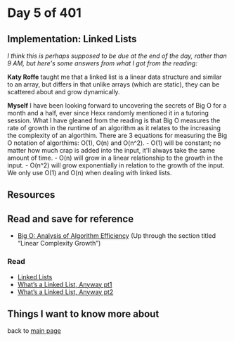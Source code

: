 # Day 5 of 401

## Implementation: Linked Lists

_I think this is perhaps supposed to be due at the end of the day, rather than 9 AM, but here's some answers from what I got from the reading:_

**Katy Roffe** taught me that a linked list is a linear data structure and similar to an array, but differs in that unlike arrays (which are static), they can be scattered about and grow dynamically.

**Myself** I have been looking forward to uncovering the secrets of Big O for a month and a half, ever since Hexx randomly mentioned it in a tutoring session. What I have gleaned from the reading is that Big O measures the rate of growth in the runtime of an algorithm as it relates to the increasing the complexity of an algorthim. There are 3 equations for measuring the Big O notation of algorthims: O(1), O(n) and O(n^2). - O(1) will be constant; no matter how much crap is added into the input, it'll always take the same amount of time. - O(n) will grow in a linear relationship to the growth in the input. - O(n^2) will grow exponentially in relation to the growth of the input.
We only use O(1) and O(n) when dealing with linked lists.

## Resources

## Read and save for reference

- [Big O: Analysis of Algorithm Efficiency](https://codefellows.github.io/common_curriculum/data_structures_and_algorithms/Code_401/class-05/resources/big_oh.html) (Up through the section titled “Linear Complexity Growth”)

### Read

- [Linked Lists](https://codefellows.github.io/common_curriculum/data_structures_and_algorithms/Code_401/class-05/resources/singly_linked_list.html)
- [What’s a Linked List, Anyway pt1](https://medium.com/basecs/whats-a-linked-list-anyway-part-1-d8b7e6508b9d)
- [What’s a Linked List, Anyway pt2](https://medium.com/basecs/whats-a-linked-list-anyway-part-2-131d96f71996)

## Things I want to know more about

back to [main page](README.md)
